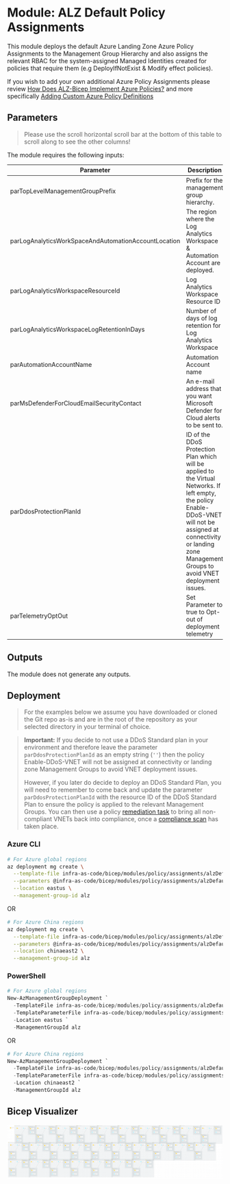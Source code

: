 # Module: ALZ Default Policy Assignments

This module deploys the default Azure Landing Zone Azure Policy Assignments to the Management Group Hierarchy and also assigns the relevant RBAC for the system-assigned Managed Identities created for policies that require them (e.g DeployIfNotExist & Modify effect policies).

If you wish to add your own additional Azure Policy Assignments please review [How Does ALZ-Bicep Implement Azure Policies?](https://github.com/Azure/ALZ-Bicep/wiki/PolicyDeepDive) and more specifically [Adding Custom Azure Policy Definitions](https://github.com/Azure/ALZ-Bicep/wiki/AddingPolicyDefs)

## Parameters

> Please use the scroll horizontal scroll bar at the bottom of this table to scroll along to see the other columns!

The module requires the following inputs:

 | Parameter                                            | Description                                                                                                                                                                                                                      | Requirement | Example                                                                                                                                               | Default Value                     |
 | ---------------------------------------------------- | -------------------------------------------------------------------------------------------------------------------------------------------------------------------------------------------------------------------------------- | ----------- | ----------------------------------------------------------------------------------------------------------------------------------------------------- | --------------------------------- |
 | parTopLevelManagementGroupPrefix                     | Prefix for the management group hierarchy.                                                                                                                                                                                       | Yes         | `alz`                                                                                                                                                 | `alz`                             |
 | parLogAnalyticsWorkSpaceAndAutomationAccountLocation | The region where the Log Analytics Workspace & Automation Account are deployed.                                                                                                                                                  | Yes         | `eastus`                                                                                                                                              | `eastus`                          |
 | parLogAnalyticsWorkspaceResourceId                   | Log Analytics Workspace Resource ID                                                                                                                                                                                              | Yes         | `/subscriptions/xxxxxxxx-xxxx-xxxx-xxxx-xxxxxxxxxxxx/resourceGroups/alz-logging/providers/Microsoft.OperationalInsights/workspaces/alz-log-analytics` | None                              |
 | parLogAnalyticsWorkspaceLogRetentionInDays           | Number of days of log retention for Log Analytics Workspace                                                                                                                                                                      | Yes         | `365`                                                                                                                                                 | `365`                             |
 | parAutomationAccountName                             | Automation Account name                                                                                                                                                                                                          | Yes         | `alz-automation-account`                                                                                                                              | `alz-automation-account`          |
 | parMsDefenderForCloudEmailSecurityContact                         | An e-mail address that you want Microsoft Defender for Cloud alerts to be sent to.                                                                                                                                               | Yes         | `security_contact@replace_me.com`                                                                                                                     | `security_contact@replace_me.com` |
 | parDdosProtectionPlanId                              | ID of the DDoS Protection Plan which will be applied to the Virtual Networks. If left empty, the policy Enable-DDoS-VNET will not be assigned at connectivity or landing zone Management Groups to avoid VNET deployment issues. | Yes         | `/subscriptions/xxxxxxxx-xxxx-xxxx-xxxx-xxxxxxxxxxxx/resourceGroups/Hub_Networking_POC/providers/Microsoft.Network/ddosProtectionPlans/alz-ddos-plan` | (empty string)                    |
 | parTelemetryOptOut                                   | Set Parameter to true to Opt-out of deployment telemetry                                                                                                                                                                         | Yes         | `false`                                                                                                                                               | `false`                           |

## Outputs

The module does not generate any outputs.

## Deployment

> For the examples below we assume you have downloaded or cloned the Git repo as-is and are in the root of the repository as your selected directory in your terminal of choice.
<!-- markdownlint-disable -->
> **Important:** If you decide to not use a DDoS Standard plan in your environment and therefore leave the parameter `parDdosProtectionPlanId` as an empty string (`''`) then the policy Enable-DDoS-VNET will not be assigned at connectivity or landing zone Management Groups to avoid VNET deployment issues. 
> 
> However, if you later do decide to deploy an DDoS Standard Plan, you will need to remember to come back and update the parameter `parDdosProtectionPlanId` with the resource ID of the DDoS Standard Plan to ensure the policy is applied to the relevant Management Groups. You can then use a policy [remediation task](https://docs.microsoft.com/azure/governance/policy/how-to/remediate-resources) to bring all non-compliant VNETs back into compliance, once a [compliance scan](https://docs.microsoft.com/azure/governance/policy/how-to/get-compliance-data#evaluation-triggers) has taken place.
<!-- markdownlint-restore -->

### Azure CLI
```bash
# For Azure global regions
az deployment mg create \
  --template-file infra-as-code/bicep/modules/policy/assignments/alzDefaults/alzDefaultPolicyAssignments.bicep \
  --parameters @infra-as-code/bicep/modules/policy/assignments/alzDefaults/parameters/alzDefaultPolicyAssignments.parameters.all.json \
  --location eastus \
  --management-group-id alz
```
OR
```bash
# For Azure China regions
az deployment mg create \
  --template-file infra-as-code/bicep/modules/policy/assignments/alzDefaults/alzDefaultPolicyAssignments.bicep \
  --parameters @infra-as-code/bicep/modules/policy/assignments/alzDefaults/parameters/alzDefaultPolicyAssignments.parameters.all.json \
  --location chinaeast2 \
  --management-group-id alz
```

### PowerShell

```powershell
# For Azure global regions
New-AzManagementGroupDeployment `
  -TemplateFile infra-as-code/bicep/modules/policy/assignments/alzDefaults/alzDefaultPolicyAssignments.bicep `
  -TemplateParameterFile infra-as-code/bicep/modules/policy/assignments/alzDefaults/parameters/alzDefaultPolicyAssignments.parameters.all.json `
  -Location eastus `
  -ManagementGroupId alz
```
OR
```powershell
# For Azure China regions
New-AzManagementGroupDeployment `
  -TemplateFile infra-as-code/bicep/modules/policy/assignments/alzDefaults/alzDefaultPolicyAssignments.bicep `
  -TemplateParameterFile infra-as-code/bicep/modules/policy/assignments/alzDefaults/parameters/alzDefaultPolicyAssignments.parameters.all.json `
  -Location chinaeast2 `
  -ManagementGroupId alz
```

## Bicep Visualizer

![Bicep Visualizer](media/bicepVisualizer.png "Bicep Visualizer")